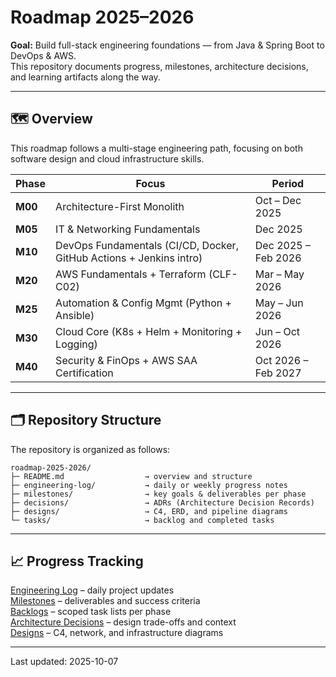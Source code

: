 # Roadmap 2025–2026

**Goal:** Build full-stack engineering foundations — from Java & Spring Boot to DevOps & AWS.  
This repository documents progress, milestones, architecture decisions, and learning artifacts along the way.

---

## 🗺️ Overview
This roadmap follows a multi-stage engineering path, focusing on both software design and cloud infrastructure skills.

| Phase | Focus | Period |
|-------|--------|---------|
| **M00** | Architecture-First Monolith | Oct – Dec 2025 |
| **M05** | IT & Networking Fundamentals | Dec 2025 |
| **M10** | DevOps Fundamentals (CI/CD, Docker, GitHub Actions + Jenkins intro) | Dec 2025 – Feb 2026 |
| **M20** | AWS Fundamentals + Terraform (CLF-C02) | Mar – May 2026 |
| **M25** | Automation & Config Mgmt (Python + Ansible) | May – Jun 2026 |
| **M30** | Cloud Core (K8s + Helm + Monitoring + Logging) | Jun – Oct 2026 |
| **M40** | Security & FinOps + AWS SAA Certification | Oct 2026 – Feb 2027 |

---

## 🗂️ Repository Structure
The repository is organized as follows:

```text
roadmap-2025-2026/
├─ README.md                  → overview and structure
├─ engineering-log/           → daily or weekly progress notes
├─ milestones/                → key goals & deliverables per phase
├─ decisions/                 → ADRs (Architecture Decision Records)
├─ designs/                   → C4, ERD, and pipeline diagrams
└─ tasks/                     → backlog and completed tasks
```
---

## 📈 Progress Tracking
 [Engineering Log](engineering-log/) – daily project updates  
 [Milestones](milestones/) – deliverables and success criteria  
 [Backlogs](tasks/) – scoped task lists per phase  
 [Architecture Decisions](decisions/) – design trade-offs and context  
 [Designs](designs/) – C4, network, and infrastructure diagrams

---
Last updated: 2025-10-07
